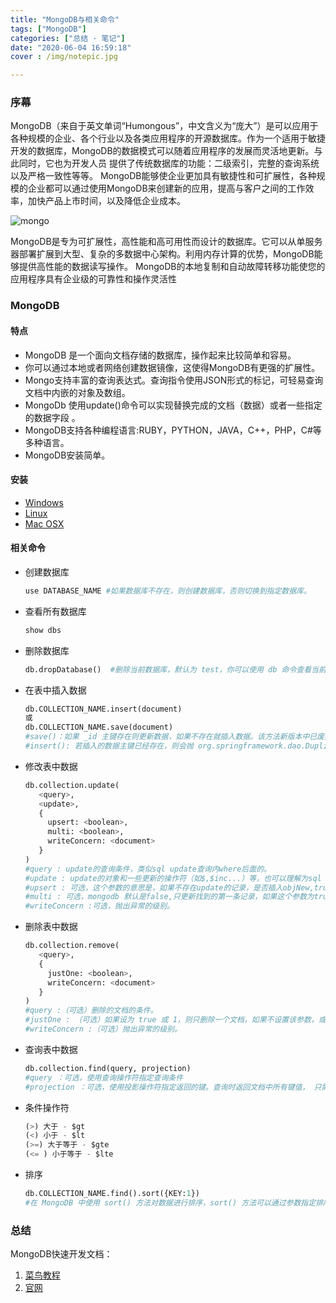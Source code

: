 ```yaml
---
title: "MongoDB与相关命令"
tags: ["MongoDB"]
categories: ["总结 · 笔记"]
date: "2020-06-04 16:59:18"
cover : /img/notepic.jpg

---
```


### 序幕

MongoDB（来自于英文单词“Humongous”，中文含义为“庞大”）是可以应用于各种规模的企业、各个行业以及各类应用程序的开源数据库。作为一个适用于敏捷开发的数据库，MongoDB的数据模式可以随着应用程序的发展而灵活地更新。与此同时，它也为开发人员 提供了传统数据库的功能：二级索引，完整的查询系统以及严格一致性等等。 MongoDB能够使企业更加具有敏捷性和可扩展性，各种规模的企业都可以通过使用MongoDB来创建新的应用，提高与客户之间的工作效率，加快产品上市时间，以及降低企业成本。

![mongo](https://www.runoob.com/wp-content/uploads/2013/10/mongodb-logo.png)

MongoDB是专为可扩展性，高性能和高可用性而设计的数据库。它可以从单服务器部署扩展到大型、复杂的多数据中心架构。利用内存计算的优势，MongoDB能够提供高性能的数据读写操作。 MongoDB的本地复制和自动故障转移功能使您的应用程序具有企业级的可靠性和操作灵活性

### MongoDB

#### 特点

- MongoDB 是一个面向文档存储的数据库，操作起来比较简单和容易。
- 你可以通过本地或者网络创建数据镜像，这使得MongoDB有更强的扩展性。
- Mongo支持丰富的查询表达式。查询指令使用JSON形式的标记，可轻易查询文档中内嵌的对象及数组。
- MongoDb 使用update()命令可以实现替换完成的文档（数据）或者一些指定的数据字段 。
- MongoDB支持各种编程语言:RUBY，PYTHON，JAVA，C++，PHP，C#等多种语言。
- MongoDB安装简单。

#### 安装

- [Windows](https://www.runoob.com/mongodb/mongodb-window-install.html)
- [Linux](https://www.runoob.com/mongodb/mongodb-linux-install.html)
- [Mac OSX](https://www.runoob.com/mongodb/mongodb-osx-install.html)

#### 相关命令

- 创建数据库

  ```python
  use DATABASE_NAME #如果数据库不存在，则创建数据库，否则切换到指定数据库。
  ```

- 查看所有数据库

  ```python
  show dbs 
  ```

- 删除数据库

  ```python
  db.dropDatabase()  #删除当前数据库，默认为 test，你可以使用 db 命令查看当前数据库名。
  ```

- 在表中插入数据

  ```python
  db.COLLECTION_NAME.insert(document)
  或
  db.COLLECTION_NAME.save(document)
  #save()：如果 _id 主键存在则更新数据，如果不存在就插入数据。该方法新版本中已废弃，可以使用 db.collection.insertOne() 或 db.collection.replaceOne() 来代替。
  #insert(): 若插入的数据主键已经存在，则会抛 org.springframework.dao.DuplicateKeyException 异常，提示主键重复，不保存当前数据。
  ```

- 修改表中数据

  ```python
  db.collection.update(
     <query>,
     <update>,
     {
       upsert: <boolean>,
       multi: <boolean>,
       writeConcern: <document>
     }
  )
  #query : update的查询条件，类似sql update查询内where后面的。
  #update : update的对象和一些更新的操作符（如$,$inc...）等，也可以理解为sql update查询内set后面的
  #upsert : 可选，这个参数的意思是，如果不存在update的记录，是否插入objNew,true为插入，默认是false，不插入。
  #multi : 可选，mongodb 默认是false,只更新找到的第一条记录，如果这个参数为true,就把按条件查出来多条记录全部更新。
  #writeConcern :可选，抛出异常的级别。
  ```

- 删除表中数据

  ```python
  db.collection.remove(
     <query>,
     {
       justOne: <boolean>,
       writeConcern: <document>
     }
  )
  #query :（可选）删除的文档的条件。
  #justOne : （可选）如果设为 true 或 1，则只删除一个文档，如果不设置该参数，或使用默认值 false，则删除所有匹配条件的文档。
  #writeConcern :（可选）抛出异常的级别。
  ```

- 查询表中数据

  ```python
  db.collection.find(query, projection)
  #query ：可选，使用查询操作符指定查询条件
  #projection ：可选，使用投影操作符指定返回的键。查询时返回文档中所有键值， 只需省略该参数即可（默认省略）。
  ```

- 条件操作符

  ```python
  (>) 大于 - $gt
  (<) 小于 - $lt
  (>=) 大于等于 - $gte
  (<= ) 小于等于 - $lte
  ```

- 排序

  ```python
  db.COLLECTION_NAME.find().sort({KEY:1})
  #在 MongoDB 中使用 sort() 方法对数据进行排序，sort() 方法可以通过参数指定排序的字段，并使用 1 和 -1 来指定排序的方式，其中 1 为升序排列，而 -1 是用于降序排列。
  ```

  

### 总结

MongoDB快速开发文档：

1. [菜鸟教程](https://www.runoob.com/mongodb/mongodb-tutorial.html)
2. [官网](https://www.mongodb.com/cn)

